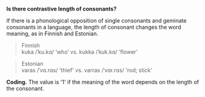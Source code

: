 **Is there contrastive length of consonants?**

If there is a phonological opposition of single consonants and geminate consonants in a language, the length of consonant changes the word meaning, as in Finnish and Estonian. 

>Finnish<br/>
>kuka /ˈku.kɑ/ ‘who’ vs. kukka /ˈkuk.kɑ/ ‘flower’<br/>

>Estonian<br/>
>varas /ˈvɑ.rɑs/ 'thief' vs. varras /ˈvɑr.rɑs/ 'rod; stick'

**Coding.** The value is '1' if the meaning of the word depends on the length of the consonant.
